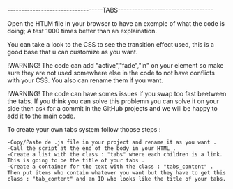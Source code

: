 ----------------------------------TABS----------------------------------


Open the HTLM file in your browser to have an exemple of what the code is doing; A test 1000 times better than an explaination.

You can take a look to the CSS to see the transition effect used, this is a good base that u can customize as you want.

!WARNING! The code can add "active","fade","in" on your element so make sure they are not used somewhere else in the code to not have conflicts with your CSS. You also can rename them if you want.

!WARNING! The code can have somes issues if you swap too fast beetween the tabs. If you think you can solve this problemn you can solve it on your side then ask for a commit in the GitHub projects and we will be happy to add it to the main code.

To create your own tabs system follow thoose steps : 

    -Copy/Paste de .js file in your project and rename it as you want .
    -Call the script at the end of the body in your HTML .
    -Create a list with the class : "tabs" where each children is a link. This is going to be the title of your tabs .
    -Create a container for the text with the class : "tabs_content" . Then put items who contain whatever you want but they have to get this class : "tab_content" and an ID who looks like the title of your tabs.

